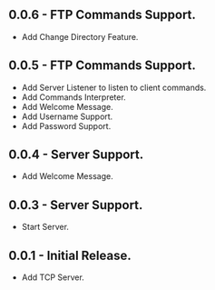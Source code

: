 ## 0.0.6 - FTP Commands Support.

* Add Change Directory Feature.

## 0.0.5 - FTP Commands Support.

* Add Server Listener to listen to client commands.
* Add Commands Interpreter.
* Add Welcome Message.
* Add Username Support.
* Add Password Support.

## 0.0.4 - Server Support.

* Add Welcome Message.

## 0.0.3 - Server Support.

* Start Server.

## 0.0.1 - Initial Release.

* Add TCP Server.
